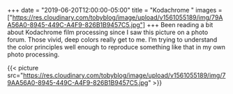 +++
date = "2019-06-20T12:00:00-05:00"
title = "Kodachrome "
images = ["https://res.cloudinary.com/tobyblog/image/upload/v1561055189/img/79AA56A0-8945-449C-A4F9-826B1B9457C5.jpg"]
+++
Been reading a bit about Kodachrome film processing since I saw this picture on a photo forum. Those vivid, deep colors really get to me. I’m trying to understand the color principles well enough to reproduce something like that in my own photo processing.

{{< picture src="https://res.cloudinary.com/tobyblog/image/upload/v1561055189/img/79AA56A0-8945-449C-A4F9-826B1B9457C5.jpg" >}}
